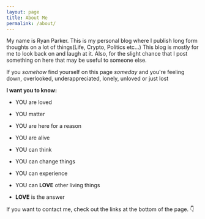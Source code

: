 ```yaml
---
layout: page
title: About Me
permalink: /about/
---
```



My name is Ryan Parker. This is my personal blog where I publish long form thoughts on a lot of things(Life, Crypto, Politics etc...)
This blog is mostly for me to look back on and laugh at it. Also, for the slight chance that I post something on here that may be useful to someone else.


If you *somehow* find yourself on this page *someday* and you're feeling down, overlooked, underappreciated, lonely, unloved or just lost

**I want you to know:** 

*   YOU are loved

*   YOU matter

*   YOU are here for a reason

*   YOU are alive

*   YOU can think

*   YOU can change things

*   YOU can experience

*   YOU can **LOVE** other living things

*   **LOVE** is the answer

If you want to contact me, check out the links at the bottom of the page. 👇
